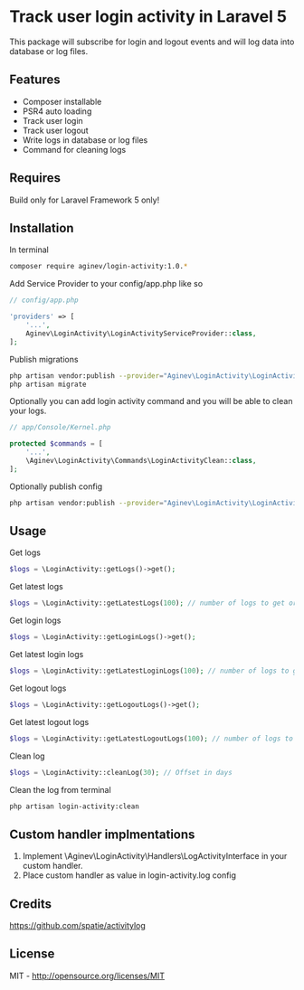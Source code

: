 # Track user login activity in Laravel 5
This package will subscribe for login and logout events and will log data into database or log files.

## Features
- Composer installable
- PSR4 auto loading
- Track user login
- Track user logout
- Write logs in database or log files
- Command for cleaning logs

## Requires
Build only for Laravel Framework 5 only!

## Installation
In terminal
```sh
composer require aginev/login-activity:1.0.*
```

Add Service Provider to your config/app.php like so
```php
// config/app.php

'providers' => [
    '...',
    Aginev\LoginActivity\LoginActivityServiceProvider::class,
];
```

Publish migrations
```sh
php artisan vendor:publish --provider="Aginev\LoginActivity\LoginActivityServiceProvider" --tag="migrations"
php artisan migrate
```

Optionally you can add login activity command and you will be able to clean your logs.
```php
// app/Console/Kernel.php

protected $commands = [
    '...',
    \Aginev\LoginActivity\Commands\LoginActivityClean::class,
];
```

Optionally publish config
```sh
php artisan vendor:publish --provider="Aginev\LoginActivity\LoginActivityServiceProvider" --tag="config"
```

## Usage

Get logs
```php
$logs = \LoginActivity::getLogs()->get();
```

Get latest logs
```php
$logs = \LoginActivity::getLatestLogs(100); // number of logs to get or leave empty if you want to use the config value
```

Get login logs
```php
$logs = \LoginActivity::getLoginLogs()->get();
```

Get latest login logs
```php
$logs = \LoginActivity::getLatestLoginLogs(100); // number of logs to get or leave empty if you want to use the config value
```

Get logout logs
```php
$logs = \LoginActivity::getLogoutLogs()->get();
```

Get latest logout logs
```php
$logs = \LoginActivity::getLatestLogoutLogs(100); // number of logs to get or leave empty if you want to use the config value
```

Clean log
```php
$logs = \LoginActivity::cleanLog(30); // Offset in days
```

Clean the log from terminal
```sh
php artisan login-activity:clean
```

## Custom handler implmentations
1. Implement \Aginev\LoginActivity\Handlers\LogActivityInterface in your custom handler. 
2. Place custom handler as value in login-activity.log config

## Credits
https://github.com/spatie/activitylog

## License
MIT - http://opensource.org/licenses/MIT

